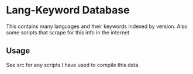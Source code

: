 # Lang-Keyword Database
This contains many languages and their keywords indexed by version.
Also some scripts that scrape for this info in the internet

## Usage
See src for any scripts I have used to compile this data.
